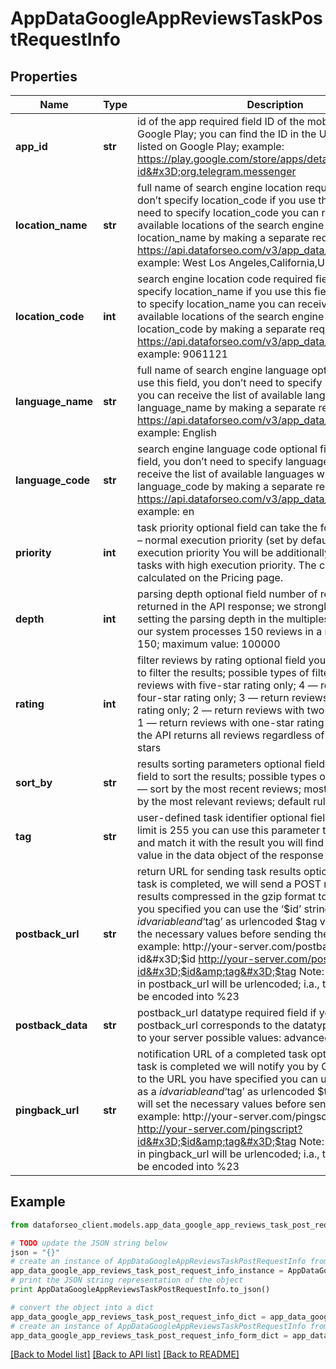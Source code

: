# AppDataGoogleAppReviewsTaskPostRequestInfo


## Properties

Name | Type | Description | Notes
------------ | ------------- | ------------- | -------------
**app_id** | **str** | id of the app required field ID of the mobile application on Google Play; you can find the ID in the URL of every app listed on Google Play; example: https://play.google.com/store/apps/details?id&#x3D;org.telegram.messenger | [optional] 
**location_name** | **str** | full name of search engine location required field if you don’t specify location_code if you use this field, you don’t need to specify location_code you can receive the list of available locations of the search engine with their location_name by making a separate request to https://api.dataforseo.com/v3/app_data/google/locations example: West Los Angeles,California,United States | [optional] 
**location_code** | **int** | search engine location code required field if you don’t specify location_name if you use this field, you don’t need to specify location_name you can receive the list of available locations of the search engine with their location_code by making a separate request to https://api.dataforseo.com/v3/app_data/google/locations example: 9061121 | [optional] 
**language_name** | **str** | full name of search engine language optional field if you use this field, you don’t need to specify language_code you can receive the list of available languages with language_name by making a separate request to https://api.dataforseo.com/v3/app_data/google/languages example: English | [optional] 
**language_code** | **str** | search engine language code optional field if you use this field, you don’t need to specify language_name you can receive the list of available languages with their language_code by making a separate request to https://api.dataforseo.com/v3/app_data/google/languages example: en | [optional] 
**priority** | **int** | task priority optional field can take the following values: 1 – normal execution priority (set by default) 2 – high execution priority You will be additionally charged for the tasks with high execution priority. The cost can be calculated on the Pricing page. | [optional] 
**depth** | **int** | parsing depth optional field number of reviews to be returned in the API response; we strongly recommend setting the parsing depth in the multiples of 150, because our system processes 150 reviews in a row; default value: 150; maximum value: 100000 | [optional] 
**rating** | **int** | filter reviews by rating optional field you can use this field to filter the results; possible types of filtering: 5 — return reviews with five-star rating only; 4 — return reviews with four-star rating only; 3 — return reviews with three-star rating only; 2 — return reviews with two-star rating only; 1 — return reviews with one-star rating only; by default, the API returns all reviews regardless of the number of stars | [optional] 
**sort_by** | **str** | results sorting parameters optional field you can use this field to sort the results; possible types of sorting: newest — sort by the most recent reviews; most_relevant — sort by the most relevant reviews; default rule: most_relevant | [optional] 
**tag** | **str** | user-defined task identifier optional field the character limit is 255 you can use this parameter to identify the task and match it with the result you will find the specified tag value in the data object of the response | [optional] 
**postback_url** | **str** | return URL for sending task results optional field once the task is completed, we will send a POST request with its results compressed in the gzip format to the postback_url you specified you can use the ‘$id’ string as a $id variable and ‘$tag’ as urlencoded $tag variable. We will set the necessary values before sending the request. example: http://your-server.com/postbackscript?id&#x3D;$id http://your-server.com/postbackscript?id&#x3D;$id&amp;tag&#x3D;$tag Note: special symbols in postback_url will be urlencoded; i.a., the # symbol will be encoded into %23 | [optional] 
**postback_data** | **str** | postback_url datatype required field if you specify postback_url corresponds to the datatype that will be sent to your server possible values: advanced, html | [optional] 
**pingback_url** | **str** | notification URL of a completed task optional field when a task is completed we will notify you by GET request sent to the URL you have specified you can use the ‘$id’ string as a $id variable and ‘$tag’ as urlencoded $tag variable. We will set the necessary values before sending the request. example: http://your-server.com/pingscript?id&#x3D;$id http://your-server.com/pingscript?id&#x3D;$id&amp;tag&#x3D;$tag Note: special symbols in pingback_url will be urlencoded; i.a., the # symbol will be encoded into %23 | [optional] 

## Example

```python
from dataforseo_client.models.app_data_google_app_reviews_task_post_request_info import AppDataGoogleAppReviewsTaskPostRequestInfo

# TODO update the JSON string below
json = "{}"
# create an instance of AppDataGoogleAppReviewsTaskPostRequestInfo from a JSON string
app_data_google_app_reviews_task_post_request_info_instance = AppDataGoogleAppReviewsTaskPostRequestInfo.from_json(json)
# print the JSON string representation of the object
print AppDataGoogleAppReviewsTaskPostRequestInfo.to_json()

# convert the object into a dict
app_data_google_app_reviews_task_post_request_info_dict = app_data_google_app_reviews_task_post_request_info_instance.to_dict()
# create an instance of AppDataGoogleAppReviewsTaskPostRequestInfo from a dict
app_data_google_app_reviews_task_post_request_info_form_dict = app_data_google_app_reviews_task_post_request_info.from_dict(app_data_google_app_reviews_task_post_request_info_dict)
```
[[Back to Model list]](../README.md#documentation-for-models) [[Back to API list]](../README.md#documentation-for-api-endpoints) [[Back to README]](../README.md)



